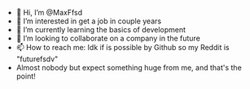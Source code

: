 - 👋 Hi, I’m @MaxFfsd
- 👀 I’m interested in get a job in couple years
- 🌱 I’m currently learning the basics of development
- 💞️ I’m looking to collaborate on a company in the future
- 📫 How to reach me: Idk if is possible by Github so my Reddit is "futurefsdv"
- Almost nobody but expect something huge from me, and that's the point!

<!---
MaxFfsd/MaxFfsd is a ✨ special ✨ repository because its `README.md` (this file) appears on your GitHub profile.
You can click the Preview link to take a look at your changes.
--->

